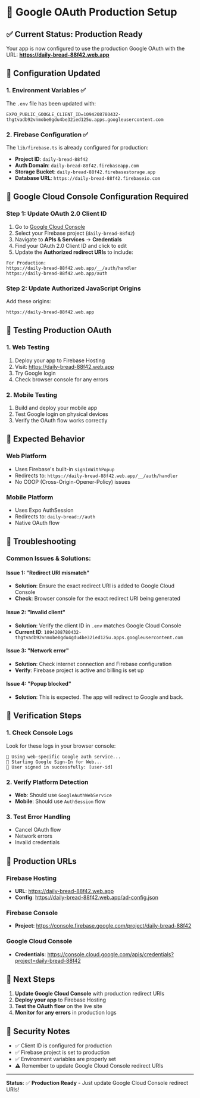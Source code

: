 # 🔧 Google OAuth Production Setup

## ✅ **Current Status: Production Ready**

Your app is now configured to use the production Google OAuth with the URL: **https://daily-bread-88f42.web.app**

## 🔧 **Configuration Updated**

### 1. Environment Variables ✅
The `.env` file has been updated with:
```env
EXPO_PUBLIC_GOOGLE_CLIENT_ID=1094208780432-thgtvadb92vnmobe0gdu4be32ied125u.apps.googleusercontent.com
```

### 2. Firebase Configuration ✅
The `lib/firebase.ts` is already configured for production:
- **Project ID**: `daily-bread-88f42`
- **Auth Domain**: `daily-bread-88f42.firebaseapp.com`
- **Storage Bucket**: `daily-bread-88f42.firebasestorage.app`
- **Database URL**: `https://daily-bread-88f42.firebaseio.com`

## 🔧 **Google Cloud Console Configuration Required**

### **Step 1: Update OAuth 2.0 Client ID**
1. Go to [Google Cloud Console](https://console.cloud.google.com/)
2. Select your Firebase project (`daily-bread-88f42`)
3. Navigate to **APIs & Services** → **Credentials**
4. Find your OAuth 2.0 Client ID and click to edit
5. Update the **Authorized redirect URIs** to include:

```
For Production:
https://daily-bread-88f42.web.app/__/auth/handler
https://daily-bread-88f42.web.app/auth
```

### **Step 2: Update Authorized JavaScript Origins**
Add these origins:
```
https://daily-bread-88f42.web.app
```

## 🔧 **Testing Production OAuth**

### **1. Web Testing**
1. Deploy your app to Firebase Hosting
2. Visit: https://daily-bread-88f42.web.app
3. Try Google login
4. Check browser console for any errors

### **2. Mobile Testing**
1. Build and deploy your mobile app
2. Test Google login on physical devices
3. Verify the OAuth flow works correctly

## 🔧 **Expected Behavior**

### **Web Platform**
- Uses Firebase's built-in `signInWithPopup`
- Redirects to: `https://daily-bread-88f42.web.app/__/auth/handler`
- No COOP (Cross-Origin-Opener-Policy) issues

### **Mobile Platform**
- Uses Expo AuthSession
- Redirects to: `daily-bread://auth`
- Native OAuth flow

## 🔧 **Troubleshooting**

### **Common Issues & Solutions:**

#### **Issue 1: "Redirect URI mismatch"**
- **Solution**: Ensure the exact redirect URI is added to Google Cloud Console
- **Check**: Browser console for the exact redirect URI being generated

#### **Issue 2: "Invalid client"**
- **Solution**: Verify the client ID in `.env` matches Google Cloud Console
- **Current ID**: `1094208780432-thgtvadb92vnmobe0gdu4gdu4be32ied125u.apps.googleusercontent.com`

#### **Issue 3: "Network error"**
- **Solution**: Check internet connection and Firebase configuration
- **Verify**: Firebase project is active and billing is set up

#### **Issue 4: "Popup blocked"**
- **Solution**: This is expected. The app will redirect to Google and back.

## 🔧 **Verification Steps**

### **1. Check Console Logs**
Look for these logs in your browser console:
```
🔴 Using web-specific Google auth service...
🔴 Starting Google Sign-In for Web...
🔴 User signed in successfully: [user-id]
```

### **2. Verify Platform Detection**
- **Web**: Should use `GoogleAuthWebService`
- **Mobile**: Should use `AuthSession` flow

### **3. Test Error Handling**
- Cancel OAuth flow
- Network errors
- Invalid credentials

## 🔧 **Production URLs**

### **Firebase Hosting**
- **URL**: https://daily-bread-88f42.web.app
- **Config**: https://daily-bread-88f42.web.app/ad-config.json

### **Firebase Console**
- **Project**: https://console.firebase.google.com/project/daily-bread-88f42

### **Google Cloud Console**
- **Credentials**: https://console.cloud.google.com/apis/credentials?project=daily-bread-88f42

## 🔧 **Next Steps**

1. **Update Google Cloud Console** with production redirect URIs
2. **Deploy your app** to Firebase Hosting
3. **Test the OAuth flow** on the live site
4. **Monitor for any errors** in production logs

## 🔧 **Security Notes**

- ✅ Client ID is configured for production
- ✅ Firebase project is set to production
- ✅ Environment variables are properly set
- ⚠️ Remember to update Google Cloud Console redirect URIs

---

**Status**: ✅ **Production Ready** - Just update Google Cloud Console redirect URIs!
